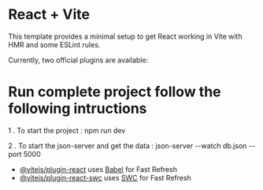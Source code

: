 # React + Vite

This template provides a minimal setup to get React working in Vite with HMR and some ESLint rules.

Currently, two official plugins are available:

# Run complete project follow the following intructions

1 . To start the project : npm run dev

2 . To start the json-server and get the data : json-server --watch db.json --port 5000

- [@vitejs/plugin-react](https://github.com/vitejs/vite-plugin-react/blob/main/packages/plugin-react/README.md) uses [Babel](https://babeljs.io/) for Fast Refresh
- [@vitejs/plugin-react-swc](https://github.com/vitejs/vite-plugin-react-swc) uses [SWC](https://swc.rs/) for Fast Refresh
